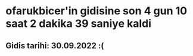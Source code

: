 # ofarukbicer'in gidisine son 4 gun 10 saat 2 dakika 39 saniye kaldi

## Gidis tarihi: 30.09.2022 :(